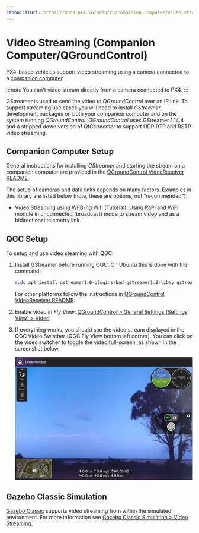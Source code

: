 ```yaml
---
canonicalUrl: https://docs.px4.io/main/ru/companion_computer/video_streaming
---
```


# Video Streaming (Companion Computer/QGroundControl)

PX4-based vehicles support video streaming using a camera connected to a [companion computer](../companion_computer/README.md).

:::note
You can't video stream directly from a camera connected to PX4.
:::

GStreamer is used to send the video to _QGroundControl_ over an IP link. To support streaming use cases you will need to install _GStreamer_ development packages on both your companion computer and on the system running _QGroundControl_. _QGroundControl_ uses GStreamer 1.14.4 and a stripped down version of _QtGstreamer_ to support UDP RTP and RSTP video streaming.

## Companion Computer Setup

General instructions for installing _GStreamer_ and starting the stream on a companion computer are provided in the [QGroundControl VideoReceiver README](https://github.com/mavlink/qgroundcontrol/blob/master/src/VideoReceiver/README.md).

The setup of cameras and data links depends on many factors. Examples in this library are listed below (note, these are options, not "recommended"):

- [Video Streaming using WFB-ng Wifi](../companion_computer/video_streaming_wfb_ng_wifi.md) (Tutorial): Using RaPi and WiFi module in unconnected (broadcast) mode to stream video and as a bidirectional telemetry link.

## QGC Setup

To setup and use video steaming with QGC:

1. Install GStreamer before running QGC. On Ubuntu this is done with the command:

   ```sh
   sudo apt install gstreamer1.0-plugins-bad gstreamer1.0-libav gstreamer1.0-gl -y
   ```

   For other platforms follow the instructions in [QGroundControl VideoReceiver README](https://github.com/mavlink/qgroundcontrol/blob/master/src/VideoReceiver/README.md).

1. Enable video in _Fly View_: [QGroundControl > General Settings (Settings View) > Video](https://docs.qgroundcontrol.com/master/en/SettingsView/General.html#video)
1. If everything works, you should see the video stream displayed in the QGC Video Switcher (QGC Fly View bottom left corner). You can click on the video switcher to toggle the video full-screen, as shown in the screenshot below.

   ![QGC displaying video stream](../../assets/videostreaming/qgc-screenshot.png)

## Gazebo Classic Simulation

[Gazebo Classic](../sim_gazebo_classic/README.md) supports video streaming from within the simulated environment. For more information see [Gazebo Classic Simulation > Video Streaming](../sim_gazebo_classic/README.md#video-streaming).
